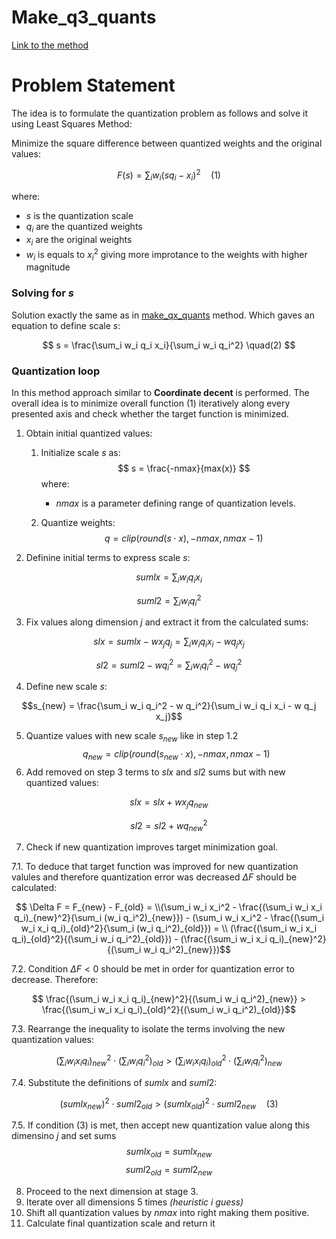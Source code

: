 # Make_q3_quants
[Link to the method](https://github.com/ggerganov/llama.cpp/blob/30f80ca0bcee58669ada7a94244eeccc8c4807cc/ggml/src/ggml-quants.c#L1708)

# Problem Statement
The idea is to formulate the quantization problem as follows and solve it using Least Squares Method:

Minimize the square difference between quantized weights and the original values:

$$
F(s) = \sum_i w_i (s q_i - x_i)^2 \quad (1)
$$

where:
- $s$ is the quantization scale
- $q_i$ are the quantized weights
- $x_i$ are the original weights
- $w_i$ is equals to $x_i^2$ giving more improtance to the weights with higher magnitude

### Solving for $s$

Solution exactly the same as in [make_qx_quants](make_qx_quants.md#solving-for) method. Which gaves an equation to define scale $s$:

$$
s = \frac{\sum_i w_i q_i x_i}{\sum_i w_i q_i^2} \quad(2)
$$

### Quantization loop
In this method approach similar to **Coordinate decent** is performed.
The overall idea is to minimize overall function $(1)$ iteratively along every presented axis and check whether the target function is minimized.

1. Obtain initial quantized values:
    
    1. Initialize scale $s$ as:
        $$
        s = \frac{-nmax}{max(x)}
        $$ 
        where:
        * $nmax$ is a parameter defining range of quantization levels.
    
    2. Quantize weights:
        $$
        q =  {clip}( {round}(s \cdot x), -nmax, nmax-1)
        $$
2. Definine initial terms to express scale $s$:
```math
sumlx = \sum_i w_i q_i x_i
```
```math
suml2 = \sum_i w_i q_i^2
```

3. Fix values along dimension $j$ and extract it from the calculated sums:
```math
slx = sumlx - w x_j q_j = \sum_i w_i q_i x_i - w q_j x_j
```
```math
sl2 = suml2 - w q_i^2 = \sum_i w_i q_i^2 - w q_j^2
```

4. Define new scale $s$:
```math
s_{new} = \frac{\sum_i w_i q_i^2 - w q_i^2}{\sum_i w_i q_i x_i - w q_j x_j}
```

5. Quantize values with new scale $s_{new}$ like in step 1.2
    $$
    q_{new} =  {clip}( {round}(s_{new} \cdot x), -nmax, nmax-1)
    $$
6. Add removed on step 3 terms to $slx$ and $sl2$ sums but with new quantized values:
```math
slx = slx + w x_j q_{new}
```

```math
sl2 = sl2 + w q_{new}^2
```
7. Check if new quantization improves target minimization goal.

7.1. To deduce that target function was improved for new quantization valules and therefore quantization error was decreased $\Delta F$ should be calculated:


```math
    \Delta F = F_{new} - F_{old} = \\(\sum_i w_i x_i^2 - \frac{(\sum_i w_i x_i q_i)_{new}^2}{\sum_i (w_i q_i^2)_{new}}) - (\sum_i w_i x_i^2 - \frac{(\sum_i w_i x_i q_i)_{old}^2}{\sum_i (w_i q_i^2)_{old}}) = \\ (\frac{(\sum_i w_i x_i q_i)_{old}^2}{(\sum_i w_i q_i^2)_{old}}) - (\frac{(\sum_i w_i x_i q_i)_{new}^2}{(\sum_i w_i q_i^2)_{new}})
```
7.2. Condition $\Delta F < 0$ should be met in order for quantization error to decrease. Therefore:
```math
    \frac{(\sum_i w_i x_i q_i)_{new}^2}{(\sum_i w_i q_i^2)_{new}} > \frac{(\sum_i w_i x_i q_i)_{old}^2}{(\sum_i w_i q_i^2)_{old}}
```
7.3. Rearrange the inequality to isolate the terms involving the new quantization values:

```math
    (\sum_i w_i x_i q_i)_{new}^2 \cdot (\sum_i w_i q_i^2)_{old} > (\sum_i w_i x_i q_i)_{old}^2 \cdot (\sum_i w_i q_i^2)_{new}
```

7.4. Substitute the definitions of $sumlx$ and $suml2$:

```math
    ( {sumlx}_{new})^2 \cdot  {suml2}_{old} > ( {sumlx}_{old})^2 \cdot  {suml2}_{new} \quad (3)
```

7.5. If condition $(3)$ is met, then accept new quantization value along this dimensino $j$ and set sums $$sumlx_{old} = sumlx_{new}$$ $$suml2_{old} = suml2_{new} $$

8. Proceed to the next dimension at stage 3.
9. Iterate over all dimensions 5 times *(heuristic i guess)*
10. Shift all quantization values by $nmax$ into right making them positive.
11. Calculate final quantization scale and return it